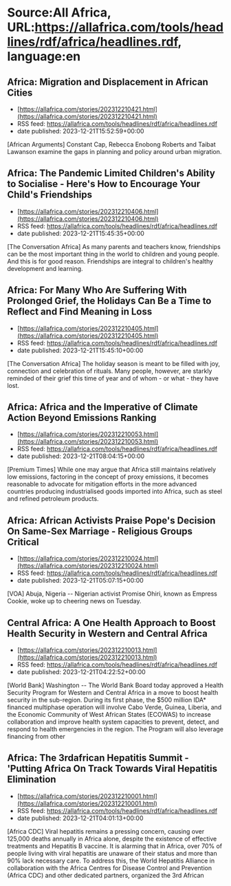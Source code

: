 # Source:All Africa, URL:https://allafrica.com/tools/headlines/rdf/africa/headlines.rdf, language:en

## Africa: Migration and Displacement in African Cities
 - [https://allafrica.com/stories/202312210421.html](https://allafrica.com/stories/202312210421.html)
 - RSS feed: https://allafrica.com/tools/headlines/rdf/africa/headlines.rdf
 - date published: 2023-12-21T15:52:59+00:00

[African Arguments] Constant Cap, Rebecca Enobong Roberts and Taibat Lawanson examine the gaps in planning and policy around urban migration.

## Africa: The Pandemic Limited Children's Ability to Socialise - Here's How to Encourage Your Child's Friendships
 - [https://allafrica.com/stories/202312210406.html](https://allafrica.com/stories/202312210406.html)
 - RSS feed: https://allafrica.com/tools/headlines/rdf/africa/headlines.rdf
 - date published: 2023-12-21T15:45:35+00:00

[The Conversation Africa] As many parents and teachers know, friendships can be the most important thing in the world to children and young people. And this is for good reason. Friendships are integral to children's healthy development and learning.

## Africa: For Many Who Are Suffering With Prolonged Grief, the Holidays Can Be a Time to Reflect and Find Meaning in Loss
 - [https://allafrica.com/stories/202312210405.html](https://allafrica.com/stories/202312210405.html)
 - RSS feed: https://allafrica.com/tools/headlines/rdf/africa/headlines.rdf
 - date published: 2023-12-21T15:45:10+00:00

[The Conversation Africa] The holiday season is meant to be filled with joy, connection and celebration of rituals. Many people, however, are starkly reminded of their grief this time of year and of whom - or what - they have lost.

## Africa: Africa and the Imperative of Climate Action Beyond Emissions Ranking
 - [https://allafrica.com/stories/202312210053.html](https://allafrica.com/stories/202312210053.html)
 - RSS feed: https://allafrica.com/tools/headlines/rdf/africa/headlines.rdf
 - date published: 2023-12-21T08:04:15+00:00

[Premium Times] While one may argue that Africa still maintains relatively low emissions, factoring in the concept of proxy emissions, it becomes reasonable to advocate for mitigation efforts in the more advanced countries producing industrialised goods imported into Africa, such as steel and refined petroleum products.

## Africa: African Activists Praise Pope's Decision On Same-Sex Marriage - Religious Groups Critical
 - [https://allafrica.com/stories/202312210024.html](https://allafrica.com/stories/202312210024.html)
 - RSS feed: https://allafrica.com/tools/headlines/rdf/africa/headlines.rdf
 - date published: 2023-12-21T05:07:15+00:00

[VOA] Abuja, Nigeria -- Nigerian activist Promise Ohiri, known as Empress Cookie, woke up to cheering news on Tuesday.

## Central Africa: A One Health Approach to Boost Health Security in Western and Central Africa
 - [https://allafrica.com/stories/202312210013.html](https://allafrica.com/stories/202312210013.html)
 - RSS feed: https://allafrica.com/tools/headlines/rdf/africa/headlines.rdf
 - date published: 2023-12-21T04:22:52+00:00

[World Bank] Washington -- The World Bank Board today approved a Health Security Program for Western and Central Africa in a move to boost health security in the sub-region. During its first phase, the $500 million IDA* financed multiphase operation will involve Cabo Verde, Guinea, Liberia, and the Economic Community of West African States (ECOWAS) to increase collaboration and improve health system capacities to prevent, detect, and respond to health emergencies in the region. The Program will also leverage financing from other

## Africa: The 3rdafrican Hepatitis Summit - 'Putting Africa On Track Towards Viral Hepatitis Elimination
 - [https://allafrica.com/stories/202312210001.html](https://allafrica.com/stories/202312210001.html)
 - RSS feed: https://allafrica.com/tools/headlines/rdf/africa/headlines.rdf
 - date published: 2023-12-21T04:01:13+00:00

[Africa CDC] Viral hepatitis remains a pressing concern, causing over 125,000 deaths annually in Africa alone, despite the existence of effective treatments and Hepatitis B vaccine. It is alarming that in Africa, over 70% of people living with viral hepatitis are unaware of their status and more than 90% lack necessary care. To address this, the World Hepatitis Alliance in collaboration with the Africa Centres for Disease Control and Prevention (Africa CDC) and other dedicated partners, organized the 3rd African

